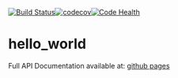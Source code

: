 [![Build Status](https://travis-ci.org/FelicityN/hello_world.svg?branch=dev)](https://travis-ci.org/FelicityN/hello_world)[![codecov](https://codecov.io/gh/FelicityN/hello_world/branch/dev/graphs/badge.svg)](https://codecov.io/gh/FelicityN/hello_world)[![Code Health](https://landscape.io/github/FelicityN/hello_world/dev/landscape.svg?style=flat)](https://landscape.io/github/FelicityN/pyfuncts/dev)

# hello_world

Full API Documentation available at: [github pages](https://FelicityN.github.io/hello_world)